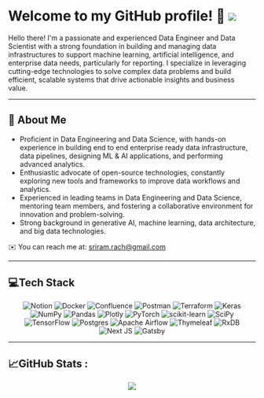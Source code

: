 

# Welcome to my GitHub profile!  👋 [![](https://visitcount.itsvg.in/api?id=sriram-rach&label=Profile%20Views&color=12&icon=0&pretty=true)](https://visitcount.itsvg.in)



Hello there! I'm a passionate and experienced Data Engineer and Data Scientist with a strong foundation in building and managing data infrastructures to support machine learning, artificial intelligence, and enterprise data needs, particularly for reporting. I specialize in leveraging cutting-edge technologies to solve complex data problems and build efficient, scalable systems that drive actionable insights and business value.

---
## 🌱 About Me
- Proficient in Data Engineering and Data Science, with hands-on experience in building end to end enterprise ready data infrastructure, data pipelines, designing ML & AI applications, and performing advanced analytics.
- Enthusiastic advocate of open-source technologies, constantly exploring new tools and frameworks to improve data workflows and analytics.
- Experienced in leading teams in Data Engineering and Data Science, mentoring team members, and fostering a collaborative environment for innovation and problem-solving.
- Strong background in generative AI, machine learning, data architecture, and big data technologies.

✉️ You can reach me at: [sriram.rach@gmail.com](mailto:sriram.rach@gmail.com)

---
## 💻Tech Stack
<div align="center">

![Notion](https://img.shields.io/badge/Notion-%23000000.svg?style=flat&logo=notion&logoColor=white) ![Docker](https://img.shields.io/badge/docker-%230db7ed.svg?style=flat&logo=docker&logoColor=white) ![Confluence](https://img.shields.io/badge/confluence-%23172BF4.svg?style=flat&logo=confluence&logoColor=white) ![Postman](https://img.shields.io/badge/Postman-FF6C37?style=flat&logo=postman&logoColor=white) ![Terraform](https://img.shields.io/badge/terraform-%235835CC.svg?style=flat&logo=terraform&logoColor=white) ![Keras](https://img.shields.io/badge/Keras-%23D00000.svg?style=flat&logo=Keras&logoColor=white) ![NumPy](https://img.shields.io/badge/numpy-%23013243.svg?style=flat&logo=numpy&logoColor=white) ![Pandas](https://img.shields.io/badge/pandas-%23150458.svg?style=flat&logo=pandas&logoColor=white) ![Plotly](https://img.shields.io/badge/Plotly-%233F4F75.svg?style=flat&logo=plotly&logoColor=white) ![PyTorch](https://img.shields.io/badge/PyTorch-%23EE4C2C.svg?style=flat&logo=PyTorch&logoColor=white) ![scikit-learn](https://img.shields.io/badge/scikit--learn-%23F7931E.svg?style=flat&logo=scikit-learn&logoColor=white) ![SciPy](https://img.shields.io/badge/SciPy-%230C55A5.svg?style=flat&logo=scipy&logoColor=%white) ![TensorFlow](https://img.shields.io/badge/TensorFlow-%23FF6F00.svg?style=flat&logo=TensorFlow&logoColor=white) ![Postgres](https://img.shields.io/badge/postgres-%23316192.svg?style=flat&logo=postgresql&logoColor=white) ![Apache Airflow](https://img.shields.io/badge/Apache%20Airflow-017CEE?style=flat&logo=Apache%20Airflow&logoColor=white) ![Thymeleaf](https://img.shields.io/badge/Thymeleaf-%23005C0F.svg?style=flat&logo=Thymeleaf&logoColor=white) ![RxDB](https://img.shields.io/badge/rxjs-%23B7178C.svg?style=flat&logo=reactivex&logoColor=white) ![Next JS](https://img.shields.io/badge/Next-black?style=flat&logo=next.js&logoColor=white) ![Gatsby](https://img.shields.io/badge/Gatsby-%23663399.svg?style=flat&logo=gatsby&logoColor=white)

</div>

---
## 📈GitHub Stats :
<div align="center">

![](https://github-readme-streak-stats.herokuapp.com/?user=sriram-rach&theme=dark&hide_border=false)<br/>

<!-- ![](https://github-readme-stats.vercel.app/api?username=sriram-rach&theme=dark&hide_border=false&include_all_commits=true&count_private=true)<br/> -->

</div>
